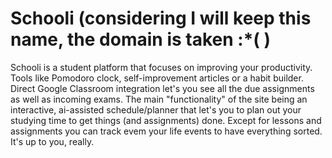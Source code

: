 # Schooli (considering I will keep this name, the domain is taken :*( )

Schooli is a student platform that focuses on improving your productivity. Tools like Pomodoro clock, self-improvement articles or a habit builder. Direct Google Classroom integration let's you see all the due assignments as well as incoming exams. The main "functionality" of the site being an interactive, ai-assisted schedule/planner that let's you to plan out your studying time to get things (and assignments) done. Except for lessons and assignments you can track evem your life events to have everything sorted. It's up to you, really.
